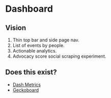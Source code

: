 # Dashboard

## Vision

1. Thin top bar and side page nav.
2. List of events by people.
3. Actionable analytics.
4. Advocacy score social scraping experiment.

## Does this exist?

* [Dash Metrics](http://www.dashmetrics.io)
* [Geckoboard](https://www.geckoboard.com)